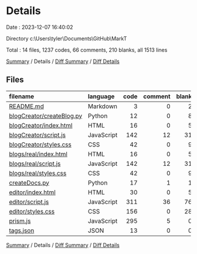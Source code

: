 # Details

Date : 2023-12-07 16:40:02

Directory c:\\Users\\tyler\\Documents\\GitHub\\MarkT

Total : 14 files,  1237 codes, 66 comments, 210 blanks, all 1513 lines

[Summary](results.md) / Details / [Diff Summary](diff.md) / [Diff Details](diff-details.md)

## Files
| filename | language | code | comment | blank | total |
| :--- | :--- | ---: | ---: | ---: | ---: |
| [README.md](/README.md) | Markdown | 3 | 0 | 2 | 5 |
| [blogCreator/createBlog.py](/blogCreator/createBlog.py) | Python | 12 | 0 | 8 | 20 |
| [blogCreator/index.html](/blogCreator/index.html) | HTML | 16 | 0 | 5 | 21 |
| [blogCreator/script.js](/blogCreator/script.js) | JavaScript | 142 | 12 | 31 | 185 |
| [blogCreator/styles.css](/blogCreator/styles.css) | CSS | 42 | 0 | 9 | 51 |
| [blogs/real/index.html](/blogs/real/index.html) | HTML | 16 | 0 | 5 | 21 |
| [blogs/real/script.js](/blogs/real/script.js) | JavaScript | 142 | 12 | 31 | 185 |
| [blogs/real/styles.css](/blogs/real/styles.css) | CSS | 42 | 0 | 9 | 51 |
| [createDocs.py](/createDocs.py) | Python | 17 | 1 | 1 | 19 |
| [editor/index.html](/editor/index.html) | HTML | 30 | 0 | 5 | 35 |
| [editor/script.js](/editor/script.js) | JavaScript | 311 | 36 | 76 | 423 |
| [editor/styles.css](/editor/styles.css) | CSS | 156 | 0 | 28 | 184 |
| [prism.js](/prism.js) | JavaScript | 295 | 5 | 0 | 300 |
| [tags.json](/tags.json) | JSON | 13 | 0 | 0 | 13 |

[Summary](results.md) / Details / [Diff Summary](diff.md) / [Diff Details](diff-details.md)